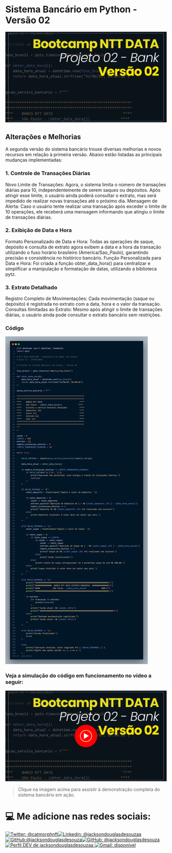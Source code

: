 # Sistema Bancário em Python - Versão 02

<img src="./img/bank_version02.png">

## Alterações e Melhorias

A segunda versão do sistema bancário trouxe diversas melhorias e novos recursos em relação à primeira versão. Abaixo estão listadas as principais mudanças implementadas:

### 1. Controle de Transações Diárias

Novo Limite de Transações: Agora, o sistema limita o número de transações diárias para 10, independentemente de serem saques ou depósitos. Após atingir esse limite, o usuário ainda poderá consultar o extrato, mas será impedido de realizar novas transações até o próximo dia.
Mensagem de Alerta: Caso o usuário tente realizar uma transação após exceder o limite de 10 operações, ele receberá uma mensagem informando que atingiu o limite de transações diárias.

### 2. Exibição de Data e Hora

Formato Personalizado de Data e Hora: Todas as operações de saque, depósito e consulta de extrato agora exibem a data e a hora da transação utilizando o fuso horário brasileiro (America/Sao_Paulo), garantindo precisão e consistência no histórico bancário.
Função Personalizada para Data e Hora: Foi criada a função obter_data_hora() para centralizar e simplificar a manipulação e formatação de datas, utilizando a biblioteca pytz.

### 3. Extrato Detalhado

Registro Completo de Movimentações: Cada movimentação (saque ou depósito) é registrada no extrato com a data, hora e o valor da transação.
Consultas Ilimitadas ao Extrato: Mesmo após atingir o limite de transações diárias, o usuário ainda pode consultar o extrato bancário sem restrições.

### Código

<img src="./img/code_version_02.png">

### Veja a simulação do código em funcionamento no vídeo a seguir:

[![Veja a simulação](./img/bank_version02_tumb.png)](https://www.youtube.com/watch?v=z6rg_YeXgWU)

> Clique na imagem acima para assistir à demonstração completa do sistema bancário em ação.

# 💻 Me adicione nas redes sociais:

<p><a href="https://twitter.com/catmorphnft"><img src="https://img.shields.io/twitter/follow/catmorphnft?style=social" alt="Twitter: @catmorphnft"></a><a href="https://www.linkedin.com/in/jacksondouglasdesouzaa"><img src="https://img.shields.io/badge/-jackson%20Douglas-blue?style=flat-square&amp;logo=Linkedin&amp;logoColor=white&amp;link=https://www.linkedin.com/in/jacksondouglasdesouzaa/" alt="Linkedin: @jacksondouglasdesouzaa">
</a><a href="https://github.com/jacksondouglasdesouza"><img src="https://img.shields.io/github/followers/jacksondouglasdesouza?label=follow&amp;style=social" alt="GitHub:@jacksondouglasdesouza"></a><a href="https://github.com/jacksondouglasdesouza"><img src="https://img.shields.io/github/followers/jacksondouglasdesouza?label=follow&amp;style=social" alt="GitHub: @jacksondouglasdesouza"></a><a href="https://dev.to/jacksondouglasdesouzaa"><img src="https://d2fltix0v2e0sb.cloudfront.net/dev-badge.svg" alt="Perfil DEV de jacksondouglasdesouzaa" height="20" width="25">
</a><a href="mailto:jacksondouglasdesouza@gmail.com"><img src="https://img.shields.io/badge/Gmail-jacksondouglasdesouza-red" alt="Gmail: disponível"></a>
